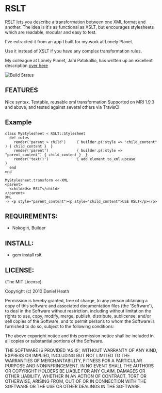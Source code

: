 # RSLT

RSLT lets you describe a transformation between one XML format and another.
The idea is it's as functional as XSLT, but encourages stylesheets which are readable, modular and easy to test.

I've extracted it from an app I built for my work at Lonely Planet.

Use it instead of XSLT if you have any complex transformation rules.

My colleague at Lonely Planet, Jani Patokallio, has written up an excellent description [over here](http://engineering.lonelyplanet.com/2013/03/05/XML-Transformation-With-RSLT.html)

![Build Status](https://secure.travis-ci.org/DanielHeath/rslt.png "Build Status")

## FEATURES

Nice syntax.
Testable, reusable xml transformation
Supported on MRI 1.9.3 and above, and tested against several others via TravisCI.

## Example

    class MyStylesheet < RSLT::Stylesheet
      def rules
        render('parent > child')     { builder.p(:style => "child_content" ) { child_content }  }
        render('parent')             { builder.p(:style => "parent_content") { child_content }  }
        render('text()')             { add element.to_xml.upcase                                }
      end
    end

    MyStylesheet.transform <<-XML
    <parent>
      <child>Use RSLT</child>
    </parent>
    XML
    -> <p style="parent_content"><p style="child_content">USE RSLT</p></p>

## REQUIREMENTS:

* Nokogiri, Builder

## INSTALL:

* gem install rslt

## LICENSE:

(The MIT License)

Copyright (c) 2010 Daniel Heath

Permission is hereby granted, free of charge, to any person obtaining
a copy of this software and associated documentation files (the
'Software'), to deal in the Software without restriction, including
without limitation the rights to use, copy, modify, merge, publish,
distribute, sublicense, and/or sell copies of the Software, and to
permit persons to whom the Software is furnished to do so, subject to
the following conditions:

The above copyright notice and this permission notice shall be
included in all copies or substantial portions of the Software.

THE SOFTWARE IS PROVIDED 'AS IS', WITHOUT WARRANTY OF ANY KIND,
EXPRESS OR IMPLIED, INCLUDING BUT NOT LIMITED TO THE WARRANTIES OF
MERCHANTABILITY, FITNESS FOR A PARTICULAR PURPOSE AND NONINFRINGEMENT.
IN NO EVENT SHALL THE AUTHORS OR COPYRIGHT HOLDERS BE LIABLE FOR ANY
CLAIM, DAMAGES OR OTHER LIABILITY, WHETHER IN AN ACTION OF CONTRACT,
TORT OR OTHERWISE, ARISING FROM, OUT OF OR IN CONNECTION WITH THE
SOFTWARE OR THE USE OR OTHER DEALINGS IN THE SOFTWARE.
